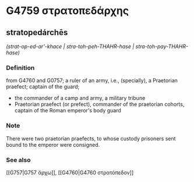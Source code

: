 # G4759 στρατοπεδάρχης

## stratopedárchēs

_(strat-op-ed-ar'-khace | stra-toh-peh-THAHR-hase | stra-toh-pay-THAHR-hase)_

### Definition

from G4760 and G0757; a ruler of an army, i.e., (specially), a Praetorian praefect; captain of the guard; 

- the commander of a camp and army, a military tribune
- Praetorian praefect (or prefect), commander of the praetorian cohorts, captain of the Roman emperor's body guard

### Note

There were two praetorian praefects, to whose custody prisoners sent bound to the emperor were consigned.

### See also

[[G757|G757 ἄρχω]], [[G4760|G4760 στρατόπεδον]]
